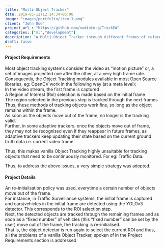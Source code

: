 ```yaml
---
title: "Multi-Object Tracker"
date: 2019-05-12T12:14:34+06:00
image: "images/portfolio/item-1.png"
client: "John Doe"
project_url : "https://github.com/sudipto-g/TrackEA"
categories: ["ml","development"]
description: "A Multi-Object Tracker through different frames of reference"
draft: false
---
```


#### Project Requirements

Most object tracking systems consider the video as “motion picture” or, a set of images projected one after the other, at a very high frame rate.  
Consequently, the Object Tracking modules available in most Open Source libraries, eg: OpenCV work in the following way (at a meta level):  
In the video stream, the first frame is captured  
A Region of Interest (RoI) selection is made based on the initial frame  
The region selected in the previous step is tracked through the next frames  
Thus, these methods of tracking objects work fine, so long as the object remains within the frame.  
As soon as the objects move out of the frame, no longer is the tracking valid.  
Further, in some adaptive trackers, once the objects move out of frame, they may not be recognised even if they reappear in future frames, as adaptive trackers keep updating their state based on the current ground truth data i.e. current video frame.  

Thus, this makes vanilla Object Tracking highly unsuitable for tracking objects that need to be continuously monitored. For eg: Traffic Data.  

Thus, to address the above issues, a very simple strategy was adopted.  


#### Project Details

An re-initialisation policy was used, everytime a certain number of objects move out of the frame.  
For instance, in Traffic Survelliance systems, the initial frame is captured and cars/vehicles in the initial frame are detected using the YOLOv3 detector. This corresponds to the ROI selection step.  
Next, the detected objects are tracked through the remaining frames and as soon as a “fixed number” of vehicles (this “fixed number” can be set by the user) move out of the frame, the tracking is re-initialised.  
That is, the object detector is run again to select the current ROI and thus, all the problems of a vanilla Object Tracker, spoken of in the Project Requirements section is addressed.  

